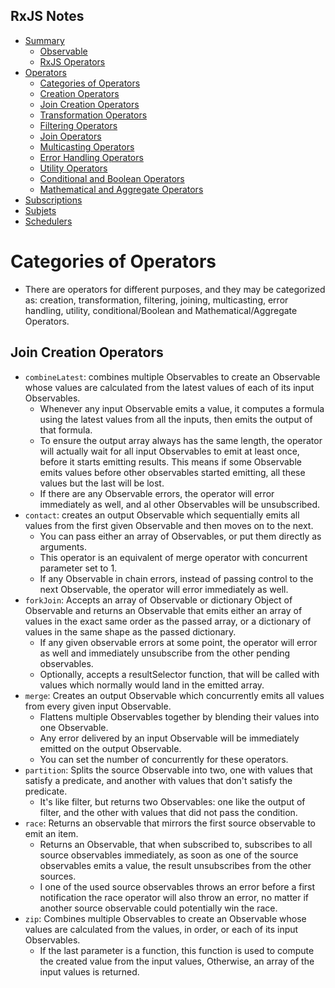 ## RxJS Notes
- [Summary](README.md) 
    - [Observable](README.md#observable) 
    - [RxJS Operators](README.md#rxjs-operators) 
- [Operators](Operators_001.md) 
    - [Categories of Operators](Operators_001.md#categories-of-operators) 
    - [Creation Operators](Operators_001.md#creation-operators) 
    - [Join Creation Operators](Operators_002.md#join-creation-operators) 
    - [Transformation Operators](Operators_003.md#transformation-operators) 
    - [Filtering Operators](Operators_004.md#filtering-operators) 
    - [Join Operators](Operators_005.md#join-operators) 
    - [Multicasting Operators](Operators_005.md#multicasting-operators) 
    - [Error Handling Operators](Operators_005.md#error-handling-operators) 
    - [Utility Operators](Operators_006.md#utility-operators) 
    - [Conditional and Boolean Operators](Operators_006.md#conditional-and-boolean-operators) 
    - [Mathematical and Aggregate Operators](Operators_006.md#mathematical-and-aggregate-operators) 
- [Subscriptions](subscriptions_and_subjets.md#subscription) 
- [Subjets](subscriptions_and_subjets.md#subjects) 
- [Schedulers](subscriptions_and_subjets.md#schedulers) 

# Categories of Operators 
- There are operators for different purposes, and they may be categorized as: creation, transformation, filtering, joining, multicasting, error handling, utility, conditional/Boolean and Mathematical/Aggregate Operators. 

## Join Creation Operators 
- `combineLatest`: combines multiple Observables to create an Observable whose values are calculated from the latest values of each of its input Observables. 
    - Whenever any input Observable emits a value, it computes a formula using the latest values from all the inputs, then emits the output of that formula. 
    - To ensure the output array always has the same length, the operator will actually wait for all input Observables to emit at least once, before it starts emitting results. This means if some Observable emits values before other observables started emitting, all these values but the last will be lost. 
    - If there are any Observable errors, the operator will error immediately as well, and al other Observables will be unsubscribed. 
- `contact`: creates an output Observable which sequentially emits all values from the first given Observable and then moves on to the next. 
    - You can pass either an array of Observables, or put them directly as arguments. 
    - This operator is an equivalent of merge operator with concurrent parameter set to 1. 
    - If any Observable in chain errors, instead of passing control to the next Observable, the operator will error immediately as well. 
- `forkJoin`: Accepts an array of Observable or dictionary Object of Observable and returns an Observable that emits either an array of values in the exact same order as the passed array, or a dictionary of values in the same shape as the passed dictionary. 
    - If any given observable errors at some point, the operator will error as well and immediately unsubscribe from the other pending observables. 
    - Optionally, accepts a resultSelector function, that will be called with values which normally would land in the emitted array. 
- `merge`: Creates an output Observable which concurrently emits all values from every given input Observable. 
    - Flattens multiple Observables together by blending their values into one Observable. 
    - Any error delivered by an input Observable will be immediately emitted on the output Observable. 
    - You can set the number of concurrently for these operators. 
- `partition`: Splits the source Observable into two, one with values that satisfy a predicate, and another with values that don't satisfy the predicate. 
    - It's like filter, but returns two Observables: one like the output of filter, and the other with values that did not pass the condition. 
- `race`: Returns an observable that mirrors the first source observable to emit an item. 
    - Returns an Observable, that when subscribed to, subscribes to all source observables immediately, as soon as one of the source observables emits a value, the result unsubscribes from the other sources. 
    - I one of the used source observables throws an error before a first notification the race operator will also throw an error, no matter if another source observable could potentially win the race. 
- `zip`: Combines multiple Observables to create an Observable whose values are calculated from the values, in order, or each of its input Observables. 
    - If the last parameter is a function, this function is used to compute the created value from the input values, Otherwise, an array of the input values is returned. 
